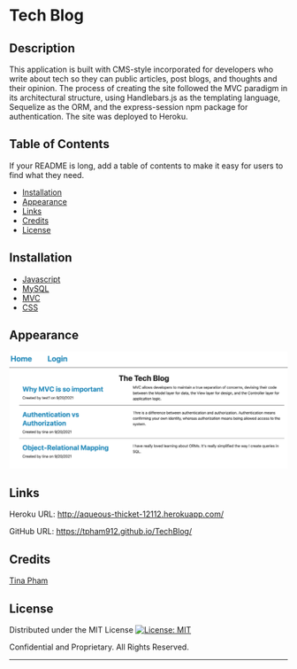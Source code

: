 # Tech Blog

## Description

This application is built with CMS-style incorporated for developers who write about tech so they can public articles, post blogs, and thoughts and their opinion. The process of creating the site followed the MVC paradigm in its architectural structure, using Handlebars.js as the templating language, Sequelize as the ORM, and the express-session npm package for authentication. The site was deployed to Heroku.

## Table of Contents 

If your README is long, add a table of contents to make it easy for users to find what they need.

- [Installation](#installation)
- [Appearance](#appearance)
- [Links](#links)
- [Credits](#credits)
- [License](#license)

## Installation

- [Javascript](https://www.javascript.com/)
- [MySQL](https://www.mysql.com/)
- [MVC](https://handlebarsjs.com/)
- [CSS](https://developer.mozilla.org/en-US/docs/Web/CSS)

## Appearance

<img src="Screen Shot 2021-09-20 at 8.02.43 PM.png" alt="Web Layout">

## Links 

Heroku URL: http://aqueous-thicket-12112.herokuapp.com/

GitHub URL: https://tpham912.github.io/TechBlog/

## Credits

[Tina Pham](https://github.com/tpham912)

## License

Distributed under the MIT License [![License: MIT](https://img.shields.io/badge/License-MIT-yellow.svg)](https://opensource.org/licenses/MIT) 

Confidential and Proprietary. All Rights Reserved.

---

